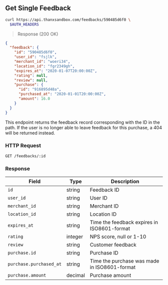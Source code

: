 ## Get Single Feedback

```bash
curl https://api.thanxsandbox.com/feedbacks/590485d6f0 \
  $AUTH_HEADERS
```

> Response (200 OK)

```json
{
  "feedback": {
    "id": "590485d6f0",
    "user_id": "fsjlk",
    "merchant_id": "woeri34",
    "location_id": "fgr2349gh",
    "expires_at": "2020-01-07T20:00:00Z",
    "rating": null,
    "review": null,
    "purchase": {
      "id": "916895d48a",
      "purchased_at": "2020-01-01T20:00:00Z",
      "amount": 16.0
    }
  }
}
```

This endpoint returns the feedback record corresponding with the ID in the path. If the user
is no longer able to leave feedback for this purchase, a 404 will be returned instead.

### HTTP Request

`GET /feedbacks/:id`

### Response

Field | Type | Description
----- | ---- | -----------
`id` | string | Feedback ID
`user_id` | string | User ID
`merchant_id` | string | Merchant ID
`location_id` | string | Location ID
`expires_at` | string | Time the feedback expires in ISO8601-format
`rating` | integer | NPS score, null or 1-10
`review` | string | Customer feedback
`purchase.id` | string | Purchase ID
`purchase.purchased_at` | string | Time the purchase was made in ISO8601-format
`purchase.amount` | decimal | Purchase amount
